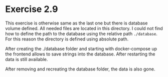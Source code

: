# Exercise 2.9

This exercise is otherwise same as the last one but there is database volume defined.
All needed files are located in this directory. I could not find how to define the path
to the database using the relative path `./database`. For this reason the directory
is defined using absolute path.

After creating the ./database folder and starting with docker-compose up the frontend
allows to save strings into the database. After restarting the data is still available.

After removing and recreating the database folder, the data is also gone.